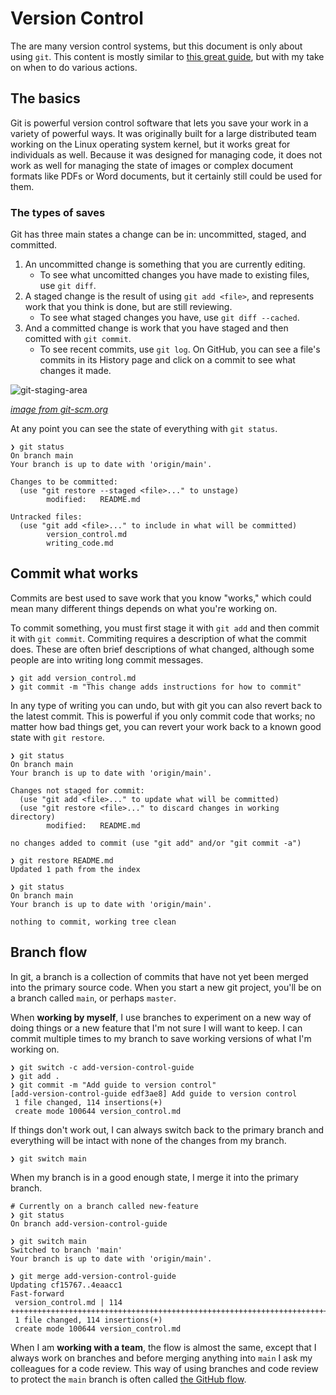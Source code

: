 # Version Control

The are many version control systems, but this document is only about using `git`. This content is mostly similar to [this great guide](https://github.com/git-guides/), but with my take on when to do various actions.

## The basics

Git is powerful version control software that lets you save your work in a variety of powerful ways. It was originally built for a large distributed team working on the Linux operating system kernel, but it works great for individuals as well. Because it was designed for managing code, it does not work as well for managing the state of images or complex document formats like PDFs or Word documents, but it certainly still could be used for them.

### The types of saves

Git has three main states a change can be in: uncommitted, staged, and committed.

1. An uncommitted change is something that you are currently editing.
    - To see what uncomitted changes you have made to existing files, use `git diff`.
2. A staged change is the result of using `git add <file>`, and represents work that you think is done, but are still reviewing.
    - To see what staged changes you have, use `git diff --cached`.
3. And a committed change is work that you have staged and then comitted with `git commit`.
    - To see recent commits, use `git log`. On GitHub, you can see a file's commits in its History page and click on a commit to see what changes it made.

![git-staging-area](https://git-scm.com/images/about/index1@2x.png)

_[image from git-scm.org](https://git-scm.com/about/staging-area)_

At any point you can see the state of everything with `git status`.

```terminal
❯ git status
On branch main
Your branch is up to date with 'origin/main'.

Changes to be committed:
  (use "git restore --staged <file>..." to unstage)
        modified:   README.md

Untracked files:
  (use "git add <file>..." to include in what will be committed)
        version_control.md
        writing_code.md
```

## Commit what works

Commits are best used to save work that you know "works," which could mean many different things depends on what you're working on.

To commit something, you must first stage it with `git add` and then commit it with `git commit`. Commiting requires a description of what the commit does. These are often brief descriptions of what changed, although some people are into writing long commit messages.

```terminal
❯ git add version_control.md
❯ git commit -m "This change adds instructions for how to commit"
```

In any type of writing you can undo, but with git you can also revert back to the latest commit. This is powerful if you only commit code that works; no matter how bad things get, you can revert your work back to a known good state with `git restore`.

```terminal
❯ git status
On branch main
Your branch is up to date with 'origin/main'.

Changes not staged for commit:
  (use "git add <file>..." to update what will be committed)
  (use "git restore <file>..." to discard changes in working directory)
        modified:   README.md

no changes added to commit (use "git add" and/or "git commit -a")

❯ git restore README.md
Updated 1 path from the index

❯ git status
On branch main
Your branch is up to date with 'origin/main'.

nothing to commit, working tree clean
```

## Branch flow

In git, a branch is a collection of commits that have not yet been merged into the primary source code. When you start a new git project, you'll be on a branch called `main`, or perhaps `master`.

When **working by myself**, I use branches to experiment on a new way of doing things or a new feature that I'm not sure I will want to keep. I can commit multiple times to my branch to save working versions of what I'm working on.

```terminal
❯ git switch -c add-version-control-guide
❯ git add .
❯ git commit -m "Add guide to version control"
[add-version-control-guide edf3ae8] Add guide to version control
 1 file changed, 114 insertions(+)
 create mode 100644 version_control.md
```

If things don't work out, I can always switch back to the primary branch and everything will be intact with none of the changes from my branch.

```terminal
❯ git switch main
```

When my branch is in a good enough state, I merge it into the primary branch.

```terminal
# Currently on a branch called new-feature
❯ git status
On branch add-version-control-guide

❯ git switch main
Switched to branch 'main'
Your branch is up to date with 'origin/main'.

❯ git merge add-version-control-guide
Updating cf15767..4eaacc1
Fast-forward
 version_control.md | 114 ++++++++++++++++++++++++++++++++++++++++++++++++++++++++++++++++++++++++++++++++++++++++++++++++++++++++++++++++++
 1 file changed, 114 insertions(+)
 create mode 100644 version_control.md
```

When I am **working with a team**, the flow is almost the same, except that I always work on branches and before merging anything into `main` I ask my colleagues for a code review. This way of using branches and code review to protect the `main` branch is often called [the GitHub flow](https://guides.github.com/introduction/flow/).
